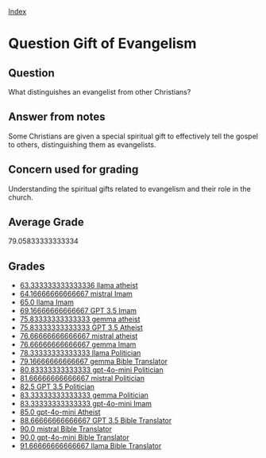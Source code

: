 
[Index](../../index.md)
# Question Gift of Evangelism
## Question
What distinguishes an evangelist from other Christians?

## Answer from notes
Some Christians are given a special spiritual gift to effectively tell the gospel to others, distinguishing them as evangelists.

## Concern used for grading
Understanding the spiritual gifts related to evangelism and their role in the church.

## Average Grade
79.05833333333334

## Grades
 * [63.333333333333336 llama atheist](../answers/llama_atheist/Gift_of_Evangelism.md)
 * [64.16666666666667 mistral Imam](../answers/mistral_Imam/Gift_of_Evangelism.md)
 * [65.0 llama Imam](../answers/llama_Imam/Gift_of_Evangelism.md)
 * [69.16666666666667 GPT 3.5 Imam](../answers/GPT_3.5_Imam/Gift_of_Evangelism.md)
 * [75.83333333333333 gemma atheist](../answers/gemma_atheist/Gift_of_Evangelism.md)
 * [75.83333333333333 GPT 3.5 Atheist](../answers/GPT_3.5_Atheist/Gift_of_Evangelism.md)
 * [76.66666666666667 mistral atheist](../answers/mistral_atheist/Gift_of_Evangelism.md)
 * [76.66666666666667 gemma Imam](../answers/gemma_Imam/Gift_of_Evangelism.md)
 * [78.33333333333333 llama Politician](../answers/llama_Politician/Gift_of_Evangelism.md)
 * [79.16666666666667 gemma Bible Translator](../answers/gemma_Bible_Translator/Gift_of_Evangelism.md)
 * [80.83333333333333 gpt-4o-mini Politician](../answers/gpt-4o-mini_Politician/Gift_of_Evangelism.md)
 * [81.66666666666667 mistral Politician](../answers/mistral_Politician/Gift_of_Evangelism.md)
 * [82.5 GPT 3.5 Politician](../answers/GPT_3.5_Politician/Gift_of_Evangelism.md)
 * [83.33333333333333 gemma Politician](../answers/gemma_Politician/Gift_of_Evangelism.md)
 * [83.33333333333333 gpt-4o-mini Imam](../answers/gpt-4o-mini_Imam/Gift_of_Evangelism.md)
 * [85.0 gpt-4o-mini Atheist](../answers/gpt-4o-mini_Atheist/Gift_of_Evangelism.md)
 * [88.66666666666667 GPT 3.5 Bible Translator](../answers/GPT_3.5_Bible_Translator/Gift_of_Evangelism.md)
 * [90.0 mistral Bible Translator](../answers/mistral_Bible_Translator/Gift_of_Evangelism.md)
 * [90.0 gpt-4o-mini Bible Translator](../answers/gpt-4o-mini_Bible_Translator/Gift_of_Evangelism.md)
 * [91.66666666666667 llama Bible Translator](../answers/llama_Bible_Translator/Gift_of_Evangelism.md)
